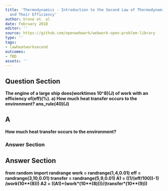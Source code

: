 ```yaml
---
title: 'Thermodynamics - Introduction to the Second Law of Thermodynamics: Heat Engines
  and Their Efficiency'
author: Urone et. al
date: February 2018
editor: ''
source: https://github.com/openwebwork/webwork-open-problem-library
type: ''
tags:
- lawheatworksecond
outcomes:
- TBD
assets: ''
---
```


## Question Section 

<b>
The engine of a large ship does(worktimes 10^8)(J) of work with an efficiency of(eff)(%).
a) How much heat transfer occurs to the environment?
ans_rule(40)(J)

## A
How much heat transfer occurs to the environment?
### Answer Section


## Answer Section

from random import randrange
work = randrange(1,4,0.01)
eff = randrange(3,10,0.01)
transfer = randrange(5,9,0.01)
A1 = ((1/(eff/100))-1)*(work*(10**(8)))
A2 = ((A1)+(work*(10**(8))))/(transfer*(10**(9)))